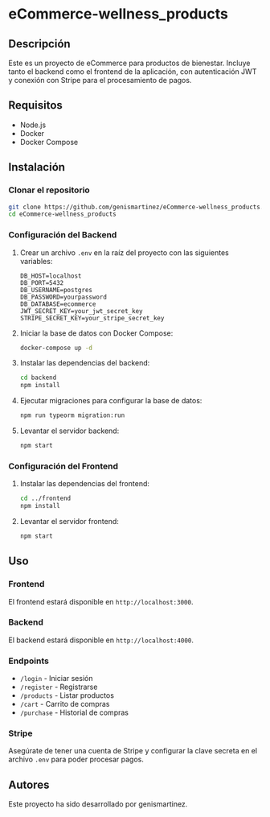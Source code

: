 
# eCommerce-wellness_products

## Descripción

Este es un proyecto de eCommerce para productos de bienestar. Incluye tanto el backend como el frontend de la aplicación, con autenticación JWT y conexión con Stripe para el procesamiento de pagos.

## Requisitos

- Node.js
- Docker
- Docker Compose

## Instalación

### Clonar el repositorio

```bash
git clone https://github.com/genismartinez/eCommerce-wellness_products.git
cd eCommerce-wellness_products
```

### Configuración del Backend

1. Crear un archivo `.env` en la raíz del proyecto con las siguientes variables:

    ```env
    DB_HOST=localhost
    DB_PORT=5432
    DB_USERNAME=postgres
    DB_PASSWORD=yourpassword
    DB_DATABASE=ecommerce
    JWT_SECRET_KEY=your_jwt_secret_key
    STRIPE_SECRET_KEY=your_stripe_secret_key
    ```

2. Iniciar la base de datos con Docker Compose:

    ```bash
    docker-compose up -d
    ```

3. Instalar las dependencias del backend:

    ```bash
    cd backend
    npm install
    ```

4. Ejecutar migraciones para configurar la base de datos:

    ```bash
    npm run typeorm migration:run
    ```

5. Levantar el servidor backend:

    ```bash
    npm start
    ```

### Configuración del Frontend

1. Instalar las dependencias del frontend:

    ```bash
    cd ../frontend
    npm install
    ```

2. Levantar el servidor frontend:

    ```bash
    npm start
    ```

## Uso

### Frontend

El frontend estará disponible en `http://localhost:3000`.

### Backend

El backend estará disponible en `http://localhost:4000`.

### Endpoints

- `/login` - Iniciar sesión
- `/register` - Registrarse
- `/products` - Listar productos
- `/cart` - Carrito de compras
- `/purchase` - Historial de compras

### Stripe

Asegúrate de tener una cuenta de Stripe y configurar la clave secreta en el archivo `.env` para poder procesar pagos.

## Autores

Este proyecto ha sido desarrollado por genismartinez.
